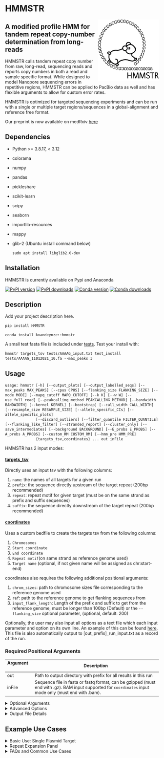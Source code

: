 # HMMSTR
<picture>
  <source media="(prefers-color-scheme: dark)" srcset="images/hmmstr_white_fill_360.png">
  <img alt="Text changing depending on mode. Light: 'So light!' Dark: 'So dark!'" src="images/HMMSTR_logo.png" width="200cm" height="200cm" align="right">
</picture>

## A modified profile HMM for tandem repeat copy-number determination from long-reads
HMMSTR calls tandem repeat copy number from raw, long-read, sequencing reads and reports copy numbers in both a read and sample specific format. While designed to model Nanopore sequencing errors in repetitive regions, HMMSTR can be applied to PacBio data as well and has flexible arguments to allow for custom error rates.

HMMSTR is optimized for targeted sequencing experiments and can be run with a single or multiple target regions/sequences in a global-alignment and reference free format.

Our preprint is now available on medRxiv [here](https://www.medrxiv.org/content/10.1101/2024.05.01.24306681v1)
## Dependencies
* Python >= 3.8.17, < 3.12
* colorama
* numpy
* pandas
* pickleshare
* scikit-learn
* scipy
* seaborn
* importlib-resources
* mappy

* glib-2 (Ubuntu install command below)
  ```
  sudo apt install libglib2.0-dev
  ```

## Installation
HMMSTR is currently available on Pypi and Anaconda

[![PyPI version](https://img.shields.io/pypi/v/HMMSTR.svg)](https://pypi.org/project/HMMSTR/)
[![PyPI downloads](https://img.shields.io/pypi/dm/HMMSTR.svg)](https://pypi.org/project/HMMSTR/)
[![Conda version](https://img.shields.io/conda/vn/conda-forge/HMMSTR.svg)]([https://anaconda.org/conda-forge/hmmstr](https://anaconda.org/kvandeynze/hmmstr))
[![Conda downloads](https://img.shields.io/conda/dn/conda-forge/HMMSTR.svg)]([https://anaconda.org/conda-forge/hmmstr](https://anaconda.org/kvandeynze/hmmstr))

## Description

Add your project description here.
```
pip install HMMSTR
```
```
conda install kvandeynze::hmmstr
```
A small test fasta file is included under [tests](tests/). Test your install with:
```
hmmstr targets_tsv tests/AAAAG_input.txt test_install tests/AAAAG_11012021_10.fa --max_peaks 3
```
## Usage
```
usage: hmmstr [-h] [--output_plots] [--output_labelled_seqs] [--max_peaks MAX_PEAKS] [--cpus CPUS] [--flanking_size FLANKING_SIZE] [--mode MODE] [--mapq_cutoff MAPQ_CUTOFF] [--k K] [--w W] [--use_full_read] [--peakcalling_method PEAKCALLING_METHOD] [--bandwidth BANDWIDTH] [--kernel KERNEL] [--bootstrap] [--call_width CALL_WIDTH] [--resample_size RESAMPLE_SIZE] [--allele_specific_CIs] [--allele_specific_plots]
              [--discard_outliers] [--filter_quantile FILTER_QUANTILE] [--flanking_like_filter] [--stranded_report] [--cluster_only] [--save_intermediates] [--background BACKGROUND] [--E_probs E_PROBS] [--A_probs A_PROBS] [--custom_RM CUSTOM_RM] [--hmm_pre HMM_PRE]
              {targets_tsv,coordinates} ... out inFile
```

HMMSTR has 2 input modes:
#### [targets_tsv](examples/example_input.tsv)

Directly uses an input tsv with the following columns:
1. `name`: the names of all targets for a given run
2. `prefix`: the sequence directly upstream of the target repeat (200bp recommended)
3. `repeat`: repeat motif for given target (must be on the same strand as prefix and suffix sequences)
4. `suffix`: the sequence directly downstream of the target repeat (200bp recommended)
    
#### [coordinates](panel_target_inputs/final_daTR_coords_disease_abb.txt)

Uses a custom bedfile to create the targets tsv from the following columns:
1. `Chromosomes`
2. `Start coordinate`
3. `End coordinate`
4. `Repeat motif`(on same strand as reference genome used)
5. `Target name` (optional, if not given name will be assigned as chr:start-end)

coordinates also requires the following additional positional arguments:
1. `chrom_sizes`: path to chromosome sizes file corresponding to the reference genome used
2. `ref`: path to the reference genome to get flanking sequences from
3. `input_flank_length`: Length of the prefix and suffix to get from the reference genome, must be longer than 100bp (Default) or the ```--flanking_size``` optional parameter, (optional, default: 200)


Optionally, the user may also input all options as a text file which each input parameter and option on its own line. An example of this can be found [here](examples/multi_test_run_input.txt). This file is also automatically output to [out_prefix]_run_input.txt as a record of the run.
### Required Positional Arguments
|  Argument &nbsp; &nbsp; &nbsp; | Description |
|---|---|
|out| Path to output directory with prefix for all results in this run|
|inFile| Sequence file in fasta or fastq format, can be gzipped (must end with .gz). BAM input supported for `coordinates` input mode only (must end with .bam).|
<details>
  <summary> Optional Arguments </summary>
  
### Optional Arguments
| Argument &nbsp; &nbsp; &nbsp; &nbsp; &nbsp; &nbsp; &nbsp; &nbsp; &nbsp; &nbsp; &nbsp; &nbsp; &nbsp; &nbsp; &nbsp;| Description |
|---|---|
|--cpus| Maximum number of CPUs to use during read processing step (default: half of available CPUs)|
|--use_full_read| If passed, HMMSTR will use the full read sequence to predict copy number instead of subsetting each read based on flanking sequence alignment. Optimal for runs where the repeat is close to the end or start of the reads consistently (ie when running on PCR products where primers are relatively close to the repeat of interest)|


### Model Size
|  Argument &nbsp; &nbsp; &nbsp; &nbsp; &nbsp; &nbsp;  &nbsp; &nbsp; &nbsp;  &nbsp; &nbsp; &nbsp;| Description |
|---|---|
|--flanking_size| Integer designating the number of bases flanking the repeat to encode in the model. Must be shorter or equal in length to given prefix and suffix. Note: significant increases in flanking size will increase runtime but may increase accuracy in low complexity regions. Longer flanking sequences are recommended for regions with high similarity with respect to sequence directly flanking the repeat (default: 100, 100-200 recommended for highly repetitive regions, 30 for increased speed)|


### Alignment Options
|  Argument &nbsp; &nbsp; &nbsp; | Description |
|---|---|
|--mode| Mode used by mappy. map-ont (Nanopore), pb (PacBio), or sr (short accurate reads, use for short flanking sequence input) (default: map-ont)|
|--mapq_cutoff| MapQ cutoff for prefix and suffix (default: 30, range: 0-60)|

### Peak-calling Options
|  Argument &nbsp; &nbsp; &nbsp; &nbsp; &nbsp; &nbsp; &nbsp; &nbsp; &nbsp; &nbsp; &nbsp; &nbsp;| Description |
|---|---|
|--max_peaks| Integer designating the maximum number of alleles to call for a given run (default: 2)|
|--peakcalling_method| Used to override the default peak calling pipeline. Options include: gmm, kde, kde_throw_outliers (default:auto, HMMSTR chooses the best method based on the distribution of copy numbers per target)|
|--discard_outliers| If passed, outliers per read-level copy number will be discarded based on quantile. If ```--filter_quantile``` not set, reads exceding the top and bottom quantile (0.25) will be discarded and marked as outliers in outputs|
|--filter_quantile| Float designating quantile of count frequency to discard when filtering outliers (default: 0.25)
|--flanking_like_filter| If passed, outliers determined by the likelihood of the flanking sequence will be filtered. This is an additional filter for off-targets or low quality reads|

#### KDE Options
|  Argument &nbsp; &nbsp; &nbsp; | Description |
|---|---|
| --bandwidth | Bandwidth to use for KDE. It is recommended to use the default scott method, especially when there is no expectation for the distribution of repeat lengths.|
| --kernel | Kernel to use for the KDE. Default is gaussian, allows for other kernels if testing different distributions is desired.|


### Output Options
|  Argument &nbsp; &nbsp; &nbsp; | Description |
|---|---|
| --output_plots | output supporting reads histogram showing how many reads were assigned to each repeat copy number per target in a single run as well as the model of best fit|
| --bootstrap | Boolean designating to output bootstraped confidence intervals for allele calls. By default, the samples are drawn from the full dataset regardless of allele.|
| --output_labelled_seqs | Output the model path through prefix, repeat, and suffix identified per read as context_labelled.txt per target. This is useful for inspecting repeat sequences as well as how well your model fit your target of interest.|
| --stranded_report | If set, genotypes are called for each strand separately and strand bias is reported if found.|

#### Bootstrapping Options
|  Argument &nbsp; &nbsp; &nbsp;  &nbsp; &nbsp; &nbsp; &nbsp; &nbsp; &nbsp;| Description |
|---|---|
|--call_width| Decimal percentage designating confidence interval width to calculate in bootstrapping (default: 0.95)|
|--resample_size| Number of times to resample the repeat copy number distribution during bootstrapping (default:100)|
|--allele_specific_CIs| Output allele-specific bootstrapped confidence intervals. This process separates data by assigned alleles before sampling.|
|--allele_specific_plots| Output allele-specific histograms with model of best fit. Helpful when visualizing alleles with significantly different support|
</details>
<details>
<summary> Advanced Options </summary>
  
### Advanced Options
#### Custom Model Parameter Options
Optional tsv inputs to set custom model parameters.
|  Argument &nbsp; &nbsp; &nbsp; | Description |
|---|---|
|--background| TSV with custom background frequencies to encode in genome states (example [here](examples/custom_background_example.txt)|
|--E_probs| TSV with custom emission probabilities to be encoded in match states. These should correspond to the expected mismatch rate (example [here](examples/custom_emission_example.txt))|
|--A_probs| TSV with custom transition probibilities to be encoded in the model. Column names in "P_xy" format such that 'x' is the first state type and 'y' is the state type 'x' transitions to (example [here](examples/custom_transitions_example.txt))|
|--custom_RM| TSV with columns corresponding to a given postion in the repeat motif and rows corresponding to possible nucleotides (and deletion character ''). This is used to designate custom nucleotide occupancy per position in a given motif in case of known mosaicism (ie AAGGG vs AAAAG at the CANVAS locus). Note: this matrix will be applied to all models in a given run, it is advised you only use it in single target runs (example [here](examples/custom_RM_example.txt))|

#### Advanced Alignment Options
Parameters to pass to Mappy during alignment step
|  Argument &nbsp; &nbsp; &nbsp; | Description |
|---|---|
|--k| Integer designating kmer parameter to be passed to mappy (see mappy documentation)|
|--w| Window parameter to be passed to mappy (see mappy documentation)|

#### Debug Options
Parameters to use to test different clustering methods on your data
|  Argument &nbsp; &nbsp; &nbsp; | Description |
|---|---|
| --save_intermediates | Flag designating to save intermediate files including model inputs, raw count files, and state sequence files. NOTE: raw count files are required to recall alleles without rerunning the counting algorithm, see ```--cluster_only```|
| --cluster_only | Only run peak calling step on existing raw repeat copy counts data ```'out''target_name'_counts.txt```. NOTE: Must use the same output and target names as the run that produced the counts files.|
</details>

<details>
  <summary> Output File Details </summary>

  ### Output File Details
  There are two tsv files output by HMMSTR by default, a description of the columns included in both are as follows:
  #### [*_genotype_calls.tsv](examples/example_genotype_calls.tsv)
  This file has one row per target in the given input
  1. `name`: name of the target designated by input
  2. `A1:median`: median repeat copy number of allele one
  3. `A1:mode` : mode repeat copy number of allele one
  4. `A1:SD` : standard deviation of the allele one cluster
  5. `A1:supporting_reads` : the number of reads assigned to allele 1
  6. `num_supporting_reads`: total number of reads assigned to any allele
  7. `bandwidth`: if KDE was used for peak calling, the bandwidth selected will display here, otherwise it is set to -1.0
  8. `peak_calling_method`: which peak caller was used for a given target

  Note: All allele specific columns will repeat up to the `max_peaks` parameter set by input

  #### [*read_assignments.tsv](examples/example_read_assignments.tsv)
  This file has one row for every target a given read was assigned to, thus if a read is assigned to multiple targets it will show up multiple times
  1. `name`: name of target given read was assigned to
  2. `read_id`: id of the read
  3. `strand`: the strand of the read relative to the input sequence or reference
  4. `align_score`: combined mapq of prefix and suffix sequences
  5. `neg_log_likelihood`: the negative-log-likelihood of the Viterbi path the read takes through the target model. Note: this is for the subsetted read in the default case, not the full read sequence
  6. `subset_likelihood`: the negative-log-likelihood of the sequence labelled as prefix, repeat, and suffix states
  7. `repeat_likelihood`: the negative-log-likelihood of the identified repeat sequence
  8. `repeat_start`: the start index of the repeat relative to the full input read string
  9. `repeat_end`: the end index of the repeat relative to the full input read string
  10. `align_start`: the start index of the start of the upstream alignment (either prefix or suffix dependent on the strand)
  11. `align_end`: the end index of the end of the downstream alignment (either prefix or suffix dependent on the strand)
  12. `counts`: the number of repeat copies called in the given read
  13. `freq`: the frequency of the copy number for the assigned target
  14. `cluster_assignments`: which allele the given read was assigned to during peak calling
  15. `outlier`: boolean designating if the given read was discarded before peak calling due to exceeding the IQR of the data (if applicable, will always be False if --discard_outliers not passed)
  16. `peak_calling_method`: the peak calling method used to assign the read to its allele

  </details>

## Example Use Cases
<details>
  <summary> Basic Use: Single Plasmid Target </summary>
  
### Basic Use: Single Plasmid Target
Here, we run HMMSTR on a sequence file containing nanopore reads from a plasmid construct with variable copies of an AAAAG repeat motif. Since these are plasmid contructs, we wrote our input tsv file [AAAAG_input.txt](tests/AAAAG_input.txt) by setting the prefix column to the 200bp upstream sequnce directly flanking the AAAAG repeat from the known backbone sequence and set the suffix column with the downstream flanking sequence. For this example, we will use all default parameters with the exception of ```--output_plots```, ```--max_peaks```, and ```--output_labelled_seqs```.
```
hmmstr targets_tsv AAAAG_input.txt ./tutorial_1 AAAAG_11012021_3000_sample.fasta --max_peaks 3 --output_plots --output_labelled_seqs
```
##### Default Outputs
1. ```tutorial_1_genotype_calls.tsv```: TSV containing final allele calls per target
2. ```tutorial_1_read_assignments.tsv```: TSV containing read level statistics and coordinates, copy number predictions, and allele assignments
3. ```tutorial_1_run_parameters.txt```: Text file with all parameters used in the run in "parameter : value" format including default values.
4. ```tutorial_1_run_input.txt```: Text file with all inputs in the format compatible with running HMMSTR with a file input, that is, one input parameter per line in the same format as the command line version. This file can be used to reproduce the run or used as a record of the run.

##### Optional Outputs
The following are output to a directory with suffix "_labelled_seqs
1. ```AAAAG_context_labeled.txt```: (Optional) Text file contianing repeat sequence and flanking context sequence colored by the optimal state path along with the read name and strand. This can be viewed on the command line. This is helpful when determining if the prefix/suffix you inputted are well fit to the repeat of interest and can help in debugging your inputs. This file is produced for each input target.

The following are output to a directory with suffix "_plots"
1. ```tutorial_1AAAAGpeaks.pdf```: (Optional) Supporting read histogram displayed with the model of best fit as a density plot -- GMM or KDE depending on the peak caller chosen.
2. ```tutorial_1AAAAGAIC_BIC.pdf```: (Optional) If GMM chosen, the AIC and BIC are plot and outputted here. These metrics are used to determine the most likely number of clusters.
3. ```tutorial_1AAAAG_supporting_reads_hist.pdf```: (Optional) Raw supporting read histogram, copy number by number of supporting reads.

Below is an example of the *context_labeled.txt files:
![context labeled example](images/AAAAG_example_context_labelled.jpg)
* Red rectangles represent deletions, green represents insertions, bases labeled as in the repeat sequence are white and the prefix and suffix are in grey

#### The following plots are produced by the given command:

Supporting read histogram
![AAAAG example supporting read histogram](images/tutorial_1AAAAG_supporting_reads_hist.jpg)
Model of best fit -- GMM
![AAAAG example model of best fit](images/tutorial_1AAAAGpeaks.jpg)
AIC/BIC plot
![AAAAG example AIC/BIC](images/tutorial_1AAAAGAIC_BIC.jpg)

If the same command is run with the KDE ```--peakcalling_method``` option, the model of best fit plot would be the following:
```
hmmstr targets_tsv AAAAG_input.txt ./tutorial_1 AAAAG_11012021_3000_sample.fasta --max_peaks 3 --output_plots --peakcalling_method kde
```
![KDE model of best fit](images/tutorial_1_kdeAAAAG_KDE.jpg)

### Including allele specific output plots and confidence intervals
HMMSTR also includes options to visualize per-read copy number prediction distributions in an allele-specific format. Below is how we would use HMMSTR to output these plots as well as allele-specific confidence intervals. Note: these confidence intervals are produced by bootstrapping the median of a given allele with 100 resamples.
```
hmmstr targets_tsv AAAAG_input.txt ./tutorial_1 AAAAG_11012021_3000_sample.fasta --output_plots --max_peaks 3 --bootstrap --resample_size 100 --allele_specific_CIs --allele_specific_plots
```
Allele 1           |  Allele 2           |  Allele 3
:-------------------------:|:-------------------------:|:-------------------------:
![](images/tutorial_1_allele_specificAAAAGallele_1.jpg)  |  ![](images/tutorial_1_allele_specificAAAAGallele_2.jpg)  |  ![](images/tutorial_1_allele_specificAAAAGallele_3.jpg)
(30.0, 30.0) | (58.0, 59.0) | (16.0, 16.0)

 </details>
 <details>
   <summary> Repeat Expansion Panel </summary>
   
   ### Repeat Expansion Panel
   HMMSTR was designed as a companion tandem repeat caller for our repeat expansion panel as described in our [manuscript](https://www.medrxiv.org/content/10.1101/2024.05.01.24306681v1). Below is an example of how to run one set of our targets in ```coordinates```.

   Run with ```coordinates``` input and all default parameters except ```--mapq_cutoff``` (we want to be strict with reads we accept)
   ```
hmmstr coordinates $TARGET_COORDS $CHR_SIZES $REF $OUT $INFILE --mapq_cutoff 60
  ```
This run will also produce the accompanying input file for future ```target_tsv``` runs under the output directory and prefix as ```_inputs.tsv```

One caveat you may run into is exceedingly low (1-2 reads) or unbalanced coverage across expanded alleles in an expansion positive sample. In this case, HMMSTR may discard the expanded allele if either ```--discard_outliers``` or ```--peakcalling_method kde_throw_outliers``` are passed. To account for this, it is recommended that in these cases you do not use either of these modes but rather override the default peak caller as follows:
```
hmmstr coordinates $TARGET_COORDS $CHR_SIZES $REF $OUT $INFILE --mapq_cutoff 60 --peakcalling_method gmm
```
This will ensure the entire dataset is considered during genotyping. Note: this will also result in an increase of false heterozygous calls for homozygous regions. If you wish to have high accuracy for both expanded alleles and homozygotes, consider running HMMSTR with both settings on the same sequence file.

If there is sufficient coverage across all alleles in the run, this is not an issue.
   
 </details>

 <details>
<summary>
  FAQs and Common Use Cases
</summary>
   
1. Why use one peak calling method over another?
   - Auto (default): The default peak caller will automatically designate a method per target based on the distribution of the data. This assumes that you have enough coverage across all alleles.
   - KDE: The Kernel Density peakcaller differentiates heterozygous and homozygous alleles better than the GMM peak caller; however, it is more easily skewed by outliers if used without discarding outliers. KDE is also better at separating data into independent distributions in cases with high noise.
   - GMM: The Gaussian mixture model peakcaller is more robust to outliers and uneven coverage across alleles. We recommend this option be used if you want higher sensitivity to detecting expanded alleles at low coverage and are less concerned about resolving heterozygous vs homozygous alleles with low copy number separation.
2. Median vs mode allele calls:
   - HMMSTR reports both the mode and median of the allele distribution. We report both because depending on the distribution of your data, one may be more accurate. As a general rule of thumb, the mode call will be more accurate at higher depths (>30x coverage per allele) while the median will be more accurate and consistent at lower coverage. Usually these metrics will be very similar if not the same, however if there is a significant difference, consider checking the supporting read histogram to make a more informed decision.
4. Can I run HMMSTR on PCR-amplified data?
   - Yes! Depending on the location of the primers used in the experiment, you may need to adjust HMMSTR parameters to account for short flanking sequence. To account for this, we have used these parameters in our analysis of amplicon data:
   ``` 
   hmmstr targets_tsv [Input tsv] [Output prefix] [Infile] --mapq_cutoff 0 --mode sr --k 6 --w 2 --use_full_read --flanking_size 50
   ```
6. Can I run HMMSTR on whole genome sequencing data?
   - HMMSTR is designed for targeted sequencing data and is not optimized for WGS data. However, if you would like to use HMMSTR to genotype specific targets from a WGS dataset we recommend you use `coordinates` in combination with a pre-aligned BAM file as input. This allows for more rigorous target assignment and limits off target genotyping.
7. How can I call copy number estimates from non-spanning/soft clip reads?
   - While a core requirement of the HMMSTR algorithm is detecting unique flanking sequence, you can obtain copy number estimates from soft clipped reads using HMMSTR following our methods in our [manuscript](https://www.medrxiv.org/content/10.1101/2024.05.01.24306681v1). Put briefly, you can arrange your inputs to target one flanking region and allow the second flanking region to end in the expected repeat. Note that this procedure will yield a rough estimate and we do plan to incorporate a more rigorous mode for non-spanning read estimates in future iterations.
8. Can I use HMMSTR to recover motif composition?
   - HMMSTR does not currently concurrently derive motif composition, however it can be used in conjunction with other motif decomposition softwares and we do so in our in-house processing pipeline. HMMSTR returns the position of the tandem repeat in each read as well as per-read allele assignments which allows for downstream analysis on the repeat sequences.
9. I want to make my own visualizations, how can I do this from HMMSTR outputs?
   - All of the default visualizations are made from the outputs reported in the *_read_assignemnts.tsv file, you can use this to make your own custom figures
 </details>
